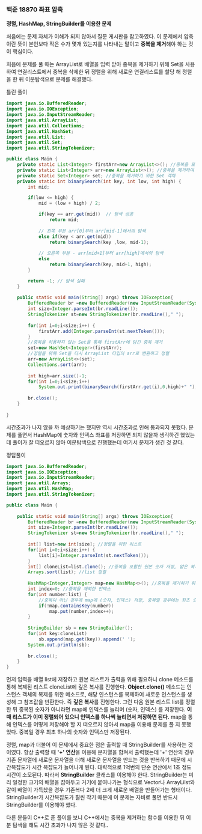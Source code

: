  ### 백준 18870 좌표 압축

 **정렬, HashMap, StringBuilder를 이용한 문제**

 처음에는 문제 자체가 이해가 되지 않아서 질문 게시판을 참고하였다. 이 문제에서 압축이란 뜻이 본인보다 작은 수가 몇개 있는지를 나타내는 말이고 **중복을 제거**해야 하는 것이 핵심이다. 

 처음에 문제를 풀 때는 ArrayList로 배열을 입력 받아 중복을 제거하기 위해 Set을 사용하여 연결리스트에서 중복을 삭제한 뒤 정렬을 위해 새로운 연결리스트를 할당 해 정렬을 한 뒤 이분탐색으로 문제를 해결했다.

 틀린 풀이
```java
import java.io.BufferedReader;
import java.io.IOException;
import java.io.InputStreamReader;
import java.util.ArrayList;
import java.util.Collections;
import java.util.HashSet;
import java.util.List;
import java.util.Set;
import java.util.StringTokenizer;

public class Main {
	private static List<Integer> firstArr=new ArrayList<>(); //중복을 포함한 원본 숫자 저장
	private static List<Integer> arr=new ArrayList<>(); //중복을 제거하여 정렬된 숫자 저장
	private static Set<Integer> set; //중복을 제거하기 위한 Set 객체
	private static int binarySearch(int key, int low, int high) {
		int mid;

		if(low <= high) {
			mid = (low + high) / 2;

			if(key == arr.get(mid))  // 탐색 성공 
				return mid;
			
			// 왼쪽 부분 arr[0]부터 arr[mid-1]에서의 탐색 
			else if(key < arr.get(mid)) 
				return binarySearch(key ,low, mid-1);  
			
			// 오른쪽 부분 - arr[mid+1]부터 arr[high]에서의 탐색 
			else 
				return binarySearch(key, mid+1, high); 		
		}

		return -1; // 탐색 실패 
	}
	
	public static void main(String[] args) throws IOException{
		BufferedReader br =new BufferedReader(new InputStreamReader(System.in));
		int size=Integer.parseInt(br.readLine());
		StringTokenizer st=new StringTokenizer(br.readLine()," ");
		
		for(int i=0;i<size;i++) {
			firstArr.add(Integer.parseInt(st.nextToken()));
		}
		//중복을 허용하지 않는 Set을 통해 firstArr에 담긴 중복 제거
		set=new HashSet<Integer>(firstArr); 
		//정렬을 위해 Set을 다시 ArrayList 타입의 arr로 변환하고 정렬
		arr=new ArrayList<>(set);
		Collections.sort(arr);
		
		int high=arr.size()-1;
		for(int i=0;i<size;i++) 
			System.out.print(binarySearch(firstArr.get(i),0,high)+" ");
		
		br.close();
	}
	
}
```
시간초과가 나지 않을 까 예상하기는 했지만 역시 시간초과로 인해 통과되지 못했다. 문제를 풀면서 HashMap에 숫자와 인덱스 좌표를 저장하면 되지 않을까 생긱하긴 했었는데 풀이가 잘 떠오르지 않아 이분탐색으로 진행했는데 여기서 문제가 생긴 것 같다.

정답풀이
```java
import java.io.BufferedReader;
import java.io.IOException;
import java.io.InputStreamReader;
import java.util.Arrays;
import java.util.HashMap;
import java.util.StringTokenizer;

public class Main {
	
	public static void main(String[] args) throws IOException{
		BufferedReader br =new BufferedReader(new InputStreamReader(System.in));
		int size=Integer.parseInt(br.readLine());
		StringTokenizer st=new StringTokenizer(br.readLine()," ");
	
		int[] list=new int[size]; //정렬을 위한 리스트
		for(int i=0;i<size;i++) {
			list[i]=Integer.parseInt(st.nextToken());
		}
		int[] cloneList=list.clone(); //중복을 포함한 원본 숫자 저장, 얕은 복사
		Arrays.sort(list); //list 정렬
	
		HashMap<Integer,Integer> map=new HashMap<>(); //중복을 제거하기 위한 map
		int index=0; //중복을 제외한 인덱스
		for(int number:list) {
			//중복이 아닌 경우에 map에 (숫자, 인덱스) 저장, 중복일 경우에는 최초 숫자, 인덱스 쌍 저장
			if(!map.containsKey(number)) 
				map.put(number,index++);
		}
		
		StringBuilder sb = new StringBuilder();
		for(int key:cloneList) 
			sb.append(map.get(key)).append(' ');
		System.out.println(sb);
		
		br.close();
	}
}
```

먼저 입력을 배열 list에 저장하고 원본 리스트가 출력을 위해 필요하니 clone 메소드를 통해 복제된 리스트 cloneList에 깊은 복사를 진행한다. **Object.clone()** 메소드는 인스턴스 객체의 복제를 위한 메소드로, 해당 인스턴스를 복제하여 새로운 인스턴스를 생성해 그 참조값을 반환한다. 즉 **깊은 복사**를 진행한다. 그런 다음 원본 리스트 list를 정렬한 뒤 중복된 숫자가 아니라면 map에 인덱스를 늘리며 (숫자, 인덱스) 를 저장한다. **이 때 리스트가 이미 정렬되어 있으니 인덱스를 하나씩 늘리면서 저장하면 된다.** map을 통해 인덱스를 어떻게 저장해야 할 지 떠오르지 않아서 map을 이용해 문제를 풀 지 못했었다.  중복일 경우 최초 하나의 숫자와 인덱스만 저장된다. 

정렬, map과 더불어 이 문제에서 중요한 점은 출력할 때 StringBuilder를 사용하는 것이였다. 항상 출력할 때 **'+' 연산**을 이용해 문자열을 합쳐서 출력했는데 '+' 연산의 경우 기존 문자열에 새로운 문자열을 더해 새로운 문자열을 만드는 것을 반복하기 때문에 시간복잡도가 시간 복잡도가 늘어나게 된다. 대략적으로 1억번의 단순 연산에서 1초 정도 시간이 소모된다. 따라서 **StringBuilder** 클래스를 이용해야 한다. StringBuilder는 미리 일정한 크기의 배열을 잡아두고 거기에 붙여나가는 형식으로 Vector나 ArrayLilst와 같이 배열이 가득찼을 경우 기존복다 2배 더 크게 새로운 배열을 만들어가는 형태이다.  StringBuilder가 시간복잡도가 훨씬 작기 때문에 이 문제는 자바로 풀면 반드시 StringBuilder를 이용해야 했다.

다른 분들이 C++로 푼 풀이를 보니 C++에서는 중복을 제거하는 함수를 이용한 뒤 이분 탐색을 해도 시간 초과가 나지 않은 것 같다..
